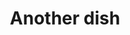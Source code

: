 ---
title: 'Another dish'
description: 'This dish is delish'
image: 23f2ecfa4c1b5b0b4a1bdbc9d1f4755d641efbfd
price: '35'
size: '1'
meta:
    id: 6d9aa2ea06c1f87f40d36b1fdba37c36640ae9ad
    parentId: f20f57fa9c3d8bff0902cfb33f350091a3a48d51
    language: en
---